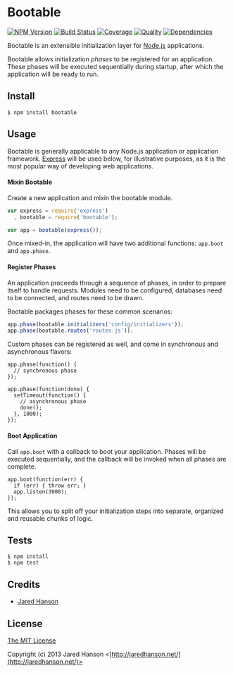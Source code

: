 # Bootable

[![NPM Version](https://img.shields.io/npm/v/bootable.svg?style=flat)](https://www.npmjs.org/package/bootable)
[![Build Status](http://img.shields.io/travis/taoyuan/bootable.svg?style=flat)](https://travis-ci.org/taoyuan/bootable)
[![Coverage](https://coveralls.io/repos/taoyuan/bootable/badge.svg?branch=master)](https://coveralls.io/r/taoyuan/bootable)
[![Quality](https://codeclimate.com/github/taoyuan/bootable/badges/gpa.svg)](https://codeclimate.com/github/taoyuan/bootable)
[![Dependencies](https://img.shields.io/david/taoyuan/bootable.svg?style=flat)](https://david-dm.org/taoyuan/bootable)


Bootable is an extensible initialization layer for [Node.js](http://nodejs.org/)
applications.

Bootable allows initialization *phases* to be registered for an application.
These phases will be executed sequentially during startup, after which the
application will be ready to run.

## Install

    $ npm install bootable

## Usage

Bootable is generally applicable to any Node.js application or application
framework.  [Express](http://expressjs.com/) will be used below, for
illustrative purposes, as it is the most popular way of developing web
applications.

#### Mixin Bootable

Create a new application and mixin the bootable module.

```javascript
var express = require('express')
  , bootable = require('bootable');

var app = bootable(express());
```

Once mixed-in, the application will have two additional functions: `app.boot`
and `app.phase`.

#### Register Phases

An application proceeds through a sequence of phases, in order to prepare
itself to handle requests.  Modules need to be configured, databases need to be
connected, and routes need to be drawn.

Bootable packages phases for these common scenarios:

```javascript
app.phase(bootable.initializers('config/initializers'));
app.phase(bootable.routes('routes.js'));
```

Custom phases can be registered as well, and come in synchronous and
asynchronous flavors:

```
app.phase(function() {
  // synchronous phase
});

app.phase(function(done) {
  setTimeout(function() {
    // asynchronous phase
    done();
  }, 1000);
});
```

#### Boot Application

Call `app.boot` with a callback to boot your application.  Phases will be
executed sequentially, and the callback will be invoked when all phases are
complete.

```
app.boot(function(err) {
  if (err) { throw err; }
  app.listen(3000);
});
```

This allows you to split off your initialization steps into separate, organized
and reusable chunks of logic.

## Tests

    $ npm install
    $ npm test

## Credits

  - [Jared Hanson](http://github.com/jaredhanson)

## License

[The MIT License](http://opensource.org/licenses/MIT)

Copyright (c) 2013 Jared Hanson <[http://jaredhanson.net/](http://jaredhanson.net/)>
